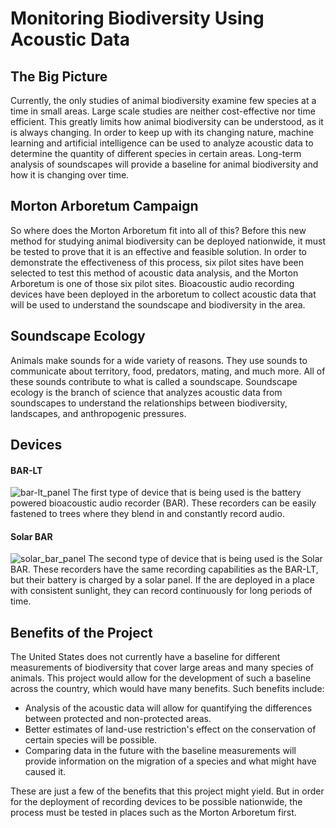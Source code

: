 # Monitoring Biodiversity Using Acoustic Data

## The Big Picture
Currently, the only studies of animal biodiversity examine few species at a time in small areas. Large scale studies are neither cost-effective nor time efficient.
This greatly limits how animal biodiversity can be understood, as it is always changing.
In order to keep up with its changing nature, machine learning and artificial intelligence can be used to analyze acoustic data to determine the quantity of different species in certain areas.
Long-term analysis of soundscapes will provide a baseline for animal biodiversity and how it is changing over time.

## Morton Arboretum Campaign
So where does the Morton Arboretum fit into all of this?
Before this new method for studying animal biodiversity can be deployed nationwide, it must be tested to prove that it is an effective and feasible solution.
In order to demonstrate the effectiveness of this process, six pilot sites have been selected to test this method of acoustic data analysis, and the Morton Arboretum is one of those six pilot sites.
Bioacoustic audio recording devices have been deployed in the arboretum to collect acoustic data that will be used to understand the soundscape and biodiversity in the area.

## Soundscape Ecology
Animals make sounds for a wide variety of reasons.  They use sounds to communicate about territory, food, predators, mating, and much more.
All of these sounds contribute to what is called a soundscape.
Soundscape ecology is the branch of science that analyzes acoustic data from soundscapes to understand the relationships between biodiversity, landscapes, and anthropogenic pressures.

## Devices
#### BAR-LT
![bar-lt_panel](https://user-images.githubusercontent.com/84532371/122977932-8ca46200-d35b-11eb-9d7d-bd94d73b785d.jpg)
The first type of device that is being used is the battery powered bioacoustic audio recorder (BAR).
These recorders can be easily fastened to trees where they blend in and constantly record audio.
#### Solar BAR
![solar_bar_panel](https://user-images.githubusercontent.com/84532371/122977989-9f1e9b80-d35b-11eb-8366-8d3009f617df.jpg)
The second type of device that is being used is the Solar BAR.
These recorders have the same recording capabilities as the BAR-LT, but their battery is charged by a solar panel.
If the are deployed in a place with consistent sunlight, they can record continuously for long periods of time.

## Benefits of the Project
The United States does not currently have a baseline for different measurements of biodiversity that cover large areas and many species of animals.
This project would allow for the development of such a baseline across the country, which would have many benefits.
Such benefits include:
* Analysis of the acoustic data will allow for quantifying the differences between protected and non-protected areas.
* Better estimates of land-use restriction's effect on the conservation of certain species will be possible.
* Comparing data in the future with the baseline measurements will provide information on the migration of a species and what might have caused it.

These are just a few of the benefits that this project might yield.  But in order for the deployment of recording devices to be possible nationwide, the process must be tested in places such as the Morton Arboretum first.
